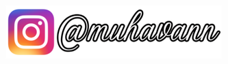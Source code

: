 <p align="left">
    <a href="https://instagram.com/muhavann">
      <img src="assets/img/instagram.png">
    </a>
</p>
